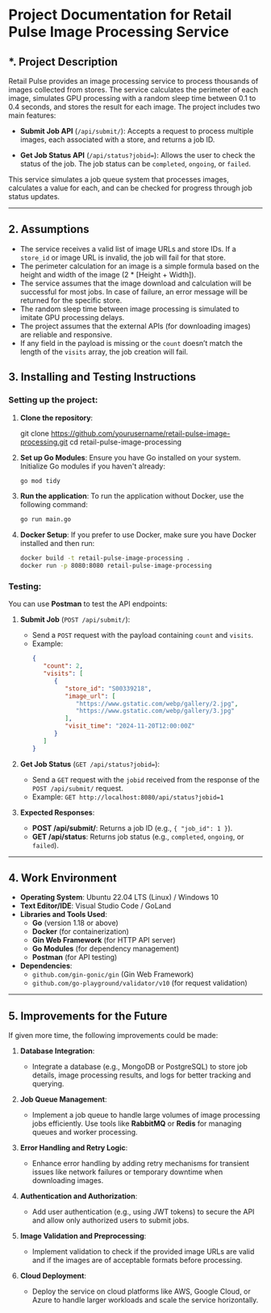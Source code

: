 
# Project Documentation for Retail Pulse Image Processing Service

## *. Project Description

Retail Pulse provides an image processing service to process thousands of images collected from stores. The service calculates the perimeter of each image, simulates GPU processing with a random sleep time between 0.1 to 0.4 seconds, and stores the result for each image. The project includes two main features:

- **Submit Job API** (`/api/submit/`): Accepts a request to process multiple images, each associated with a store, and returns a job ID.
  
- **Get Job Status API** (`/api/status?jobid=`): Allows the user to check the status of the job. The job status can be `completed`, `ongoing`, or `failed`.

This service simulates a job queue system that processes images, calculates a value for each, and can be checked for progress through job status updates.

---

## **2. Assumptions**

- The service receives a valid list of image URLs and store IDs. If a `store_id` or image URL is invalid, the job will fail for that store.
- The perimeter calculation for an image is a simple formula based on the height and width of the image (2 * [Height + Width]).
- The service assumes that the image download and calculation will be successful for most jobs. In case of failure, an error message will be returned for the specific store.
- The random sleep time between image processing is simulated to imitate GPU processing delays.
- The project assumes that the external APIs (for downloading images) are reliable and responsive.
- If any field in the payload is missing or the `count` doesn’t match the length of the `visits` array, the job creation will fail.

## **3. Installing and Testing Instructions**

### **Setting up the project**:

1. **Clone the repository**:

   git clone https://github.com/yourusername/retail-pulse-image-processing.git
   cd retail-pulse-image-processing

2. **Set up Go Modules**:
   Ensure you have Go installed on your system. Initialize Go modules if you haven't already:
   ```bash
   go mod tidy
   ```

3. **Run the application**:
   To run the application without Docker, use the following command:
   ```bash
   go run main.go
   ```

4. **Docker Setup**:
   If you prefer to use Docker, make sure you have Docker installed and then run:
   ```bash
   docker build -t retail-pulse-image-processing .
   docker run -p 8080:8080 retail-pulse-image-processing
   ```

### **Testing**:
You can use **Postman** to test the API endpoints:

1. **Submit Job** (`POST /api/submit/`):
   - Send a `POST` request with the payload containing `count` and `visits`.
   - Example:
     ```json
     {
        "count": 2,
        "visits": [
           {
              "store_id": "S00339218",
              "image_url": [
                 "https://www.gstatic.com/webp/gallery/2.jpg",
                 "https://www.gstatic.com/webp/gallery/3.jpg"
              ],
              "visit_time": "2024-11-20T12:00:00Z"
           }
        ]
     }
     ```
   
2. **Get Job Status** (`GET /api/status?jobid=`):
   - Send a `GET` request with the `jobid` received from the response of the `POST /api/submit/` request.
   - Example: `GET http://localhost:8080/api/status?jobid=1`

3. **Expected Responses**:
   - **POST /api/submit/**: Returns a job ID (e.g., `{ "job_id": 1 }`).
   - **GET /api/status**: Returns job status (e.g., `completed`, `ongoing`, or `failed`).

---

## **4. Work Environment**

- **Operating System**: Ubuntu 22.04 LTS (Linux) / Windows 10
- **Text Editor/IDE**: Visual Studio Code / GoLand
- **Libraries and Tools Used**:
  - **Go** (version 1.18 or above)
  - **Docker** (for containerization)
  - **Gin Web Framework** (for HTTP API server)
  - **Go Modules** (for dependency management)
  - **Postman** (for API testing)
- **Dependencies**:
  - `github.com/gin-gonic/gin` (Gin Web Framework)
  - `github.com/go-playground/validator/v10` (for request validation)

---

## **5. Improvements for the Future**

If given more time, the following improvements could be made:

1. **Database Integration**:
   - Integrate a database (e.g., MongoDB or PostgreSQL) to store job details, image processing results, and logs for better tracking and querying.
   
2. **Job Queue Management**:
   - Implement a job queue to handle large volumes of image processing jobs efficiently. Use tools like **RabbitMQ** or **Redis** for managing queues and worker processing.

3. **Error Handling and Retry Logic**:
   - Enhance error handling by adding retry mechanisms for transient issues like network failures or temporary downtime when downloading images.


4. **Authentication and Authorization**:
   - Add user authentication (e.g., using JWT tokens) to secure the API and allow only authorized users to submit jobs.



5. **Image Validation and Preprocessing**:
   - Implement validation to check if the provided image URLs are valid and if the images are of acceptable formats before processing.

6. **Cloud Deployment**:
   - Deploy the service on cloud platforms like AWS, Google Cloud, or Azure to handle larger workloads and scale the service horizontally.


